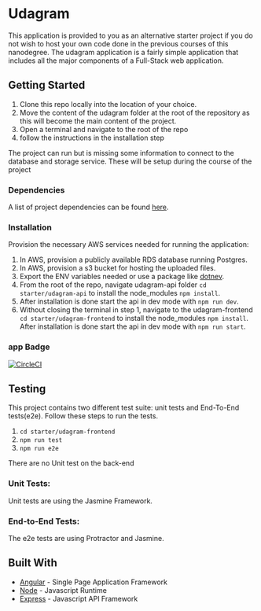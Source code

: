 # Udagram

This application is provided to you as an alternative starter project if you do not wish to host your own code done in the previous courses of this nanodegree. The udagram application is a fairly simple application that includes all the major components of a Full-Stack web application.

## Getting Started

1. Clone this repo locally into the location of your choice.
2. Move the content of the udagram folder at the root of the repository as this will become the main content of the project.
3. Open a terminal and navigate to the root of the repo
4. follow the instructions in the installation step

The project can run but is missing some information to connect to the database and storage service. These will be setup during the course of the project

### Dependencies
A list of project dependencies can be found [here](docs/dependencies.md).

### Installation

Provision the necessary AWS services needed for running the application:

1. In AWS, provision a publicly available RDS database running Postgres.
2. In AWS, provision a s3 bucket for hosting the uploaded files.
3. Export the ENV variables needed or use a package like [dotnev](https://www.npmjs.com/package/dotenv).
4. From the root of the repo, navigate udagram-api folder `cd starter/udagram-api` to install the node_modules `npm install`. 
5. After installation is done start the api in dev mode with `npm run dev`.
6. Without closing the terminal in step 1, navigate to the udagram-frontend `cd starter/udagram-frontend` to install the node_modules `npm install`. After installation is done start the api in dev mode with `npm run start`.

### app Badge 
[![CircleCI](https://circleci.com/gh/abd3llahyoussef/Udagram.svg?style=svg)](https://app.circleci.com/pipelines/github/abd3llahyoussef/Udagram/16/workflows/d0bbc56b-5c2b-4eec-803b-38c657bae654)

## Testing

This project contains two different test suite: unit tests and End-To-End tests(e2e). Follow these steps to run the tests.

1. `cd starter/udagram-frontend`
1. `npm run test`
1. `npm run e2e`

There are no Unit test on the back-end

### Unit Tests:

Unit tests are using the Jasmine Framework.

### End-to-End Tests:

The e2e tests are using Protractor and Jasmine.

## Built With

- [Angular](https://angular.io/) - Single Page Application Framework
- [Node](https://nodejs.org) - Javascript Runtime
- [Express](https://expressjs.com/) - Javascript API Framework
